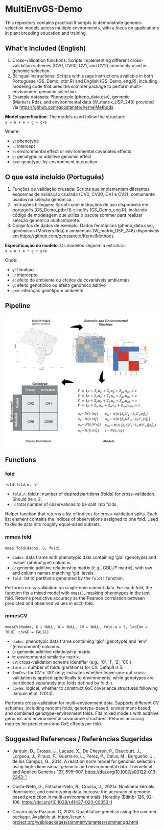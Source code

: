 # MultiEnvGS-Demo
This repository contains practical R scripts to demonstrate genomic selection models across multiple environments, with a focus on applications in plant breeding education and training.

## What's Included (English)
1) Cross-validation functions: Scripts implementing different cross-validation schemes (CV0, CV00, CV1, and CV2) commonly used in genomic selection.
2) Bilingual instructions: Scripts with usage instructions available in both Portuguese (GS_Demo_ptbr.R) and English (GS_Demo_eng.R), including modeling code that uses the sommer package to perform multi-environment genomic selection.
3) Example datasets: Phenotypic (pheno_data.csv), genomic (Markers.Rda), and environmental data (W_matrix_USP_248) provided via https://github.com/gcostaneto/KernelMethods.

**Model specification**: The models used follow the structure:  
`y = u + e + g + g×e`  

Where:  
- `y`: phenotype  
- `u`: intercept  
- `e`: environmental effect or environmental covariates effects  
- `g`: genotypic or additive genomic effect  
- `g×e`: genotype-by-environment interaction 


##  O que está incluído (Português)
1) Funções de validação cruzada: Scripts que implementam diferentes esquemas de validação cruzada (CV0, CV00, CV1 e CV2), comumente usados na seleção genômica.
2) Instruções bilíngues: Scripts com instruções de uso disponíveis em português (GS_Demo_ptbr.R) e inglês (GS_Demo_eng.R), incluindo código de modelagem que utiliza o pacote sommer para realizar seleção genômica multiambiente.
3) Conjuntos de dados de exemplo: Dados fenotípicos (pheno_data.csv), genômicos (Markers.Rda) e ambientais (W_matrix_USP_248) disponíveis em https://github.com/gcostaneto/KernelMethods

**Especificação do modelo**: Os modelos seguem a estrutura:  
`y = u + e + g + g×e`  

Onde:
- `y`: fenótipo
- `u`: intercepto
- `e`: efeito do ambiente ou efeitos de covariáveis ambientais
- `g`: efeito genotípico ou efeito genômico aditivo
- `g×e`: interação genótipo × ambiente

## Pipeline
<img src="Pipeline.png" alt="Esquema geral da análise" width="700">

## Functions
### fold
`fold(fold.n, n)`

- `fold.n`: fold.n: number of desired partitions (folds) for cross-validation. Should be ≥ 2.
- `n`: total number of observations to be split into folds.

Helper function that returns a list of indices for cross-validation splits.
Each list element contains the indices of observations assigned to one fold.
Used to divide data into roughly equal-sized subsets.


### mmes.fold  
`mmes.fold(dados, G, fold)`

- `dados`: data frame with phenotypic data containing 'gid' (genotype) and 'value' (phenotype) columns.  
- `G`: genomic additive relationship matrix (e.g., GBLUP matrix), with row and column names matching 'gid' levels.  
- `fold`: list of partitions generated by the `fold()` function.  

Performs cross-validation on single-environment data. For each fold, the function fits a mixed model with `mmes()`, masking phenotypes in the test fold. Returns predictive accuracy as the Pearson correlation between predicted and observed values in each fold.

### mmesCV  
`mmesCV(dados, G = NULL, W = NULL, CV = NULL, fold.n = 5, looEnv = TRUE, covGE = FALSE)`

- `dados`: phenotypic data frame containing 'gid' (genotype) and 'env' (environment) columns.  
- `G`: genomic additive relationship matrix.  
- `W`: environmental similarity matrix.  
- `CV`: cross-validation scheme identifier (e.g., '0', '1', '2', '00').  
- `fold.n`: number of folds (partitions) for CV. Default is 5.  
- `looEnv`: for CV = '00' only; indicates whether leave-one-out cross-validation is applied specifically to environments, while genotypes are partitioned separately into folds defined by fold.n.  
- `covGE`: logical, whether to construct GxE covariance structures following Jarquín et al. (2014).  

Performs cross-validation for multi-environment data.
Supports different CV schemes, including random folds, genotype-based, environment-based, and combined genotype-environment folds.
Fits mixed models with additive genomic and environmental covariance structures.
Returns accuracy metrics for predictions and GxE effects per fold.

##  Suggested References / Referências Sugeridas
- Jarquín, D., Crossa, J., Lacaze, X., Du Cheyron, P., Daucourt, J., Lorgeou, J., Piraux, F., Guerreiro, L., Pérez, P., Calus, M., Burgueño, J., de los Campos, G., 2014. A reaction norm model for genomic selection using high-dimensional genomic and environmental data. Theoretical and Applied Genetics 127, 595–607. https://doi.org/10.1007/s00122-013-2243-1

- Costa-Neto, G., Fritsche-Neto, R., Crossa, J., 2021a. Nonlinear kernels, dominance, and envirotyping data increase the accuracy of genome-based prediction in multi-environment trials. Heredity (Edinb) 126, 92–106. https://doi.org/10.1038/s41437-020-00353-1

- Covarrubias-Pazaran, G, 2025. Quantitative genetics using the sommer package. Available at: https://cran.r-project.org/web/packages/sommer/vignettes/sommer.qg.html
